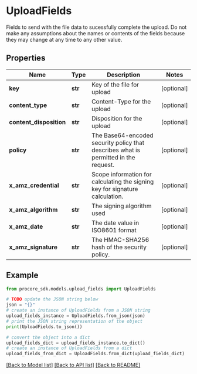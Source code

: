 # UploadFields

Fields to send with the file data to sucessfully complete the upload. Do not make any assumptions about the names or contents of the fields because they may change at any time to any other value.

## Properties

Name | Type | Description | Notes
------------ | ------------- | ------------- | -------------
**key** | **str** | Key of the file for upload | [optional] 
**content_type** | **str** | Content-Type for the upload | [optional] 
**content_disposition** | **str** | Disposition for the upload | [optional] 
**policy** | **str** | The Base64-encoded security policy that describes what is permitted in the request. | [optional] 
**x_amz_credential** | **str** | Scope information for calculating the signing key for signature calculation. | [optional] 
**x_amz_algorithm** | **str** | The signing algorithm used | [optional] 
**x_amz_date** | **str** | The date value in ISO8601 format | [optional] 
**x_amz_signature** | **str** | The HMAC-SHA256 hash of the security policy. | [optional] 

## Example

```python
from procore_sdk.models.upload_fields import UploadFields

# TODO update the JSON string below
json = "{}"
# create an instance of UploadFields from a JSON string
upload_fields_instance = UploadFields.from_json(json)
# print the JSON string representation of the object
print(UploadFields.to_json())

# convert the object into a dict
upload_fields_dict = upload_fields_instance.to_dict()
# create an instance of UploadFields from a dict
upload_fields_from_dict = UploadFields.from_dict(upload_fields_dict)
```
[[Back to Model list]](../README.md#documentation-for-models) [[Back to API list]](../README.md#documentation-for-api-endpoints) [[Back to README]](../README.md)


